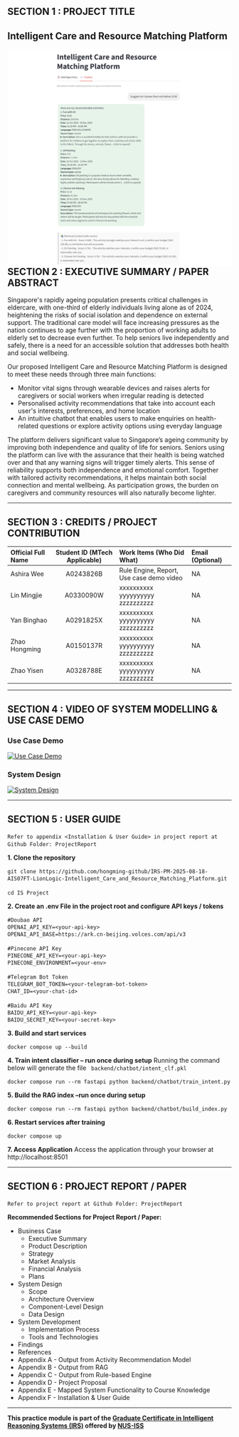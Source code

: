 ## SECTION 1 : PROJECT TITLE
## Intelligent Care and Resource Matching Platform

<img src="Video/chatbot-recommendation.jpg"
     style="float: left; margin-right: 0px;" />

---

## SECTION 2 : EXECUTIVE SUMMARY / PAPER ABSTRACT
Singapore's rapidly ageing population presents critical challenges in eldercare, with one-third of elderly individuals living alone as of 2024, heightening the risks of social isolation and dependence on external support. The traditional care model will face increasing pressures as the nation continues to age further with the proportion of working adults to elderly set to decrease even further. To help seniors live independently and safely, there is a need for an accessible solution that addresses both health and social wellbeing.

Our proposed Intelligent Care and Resource Matching Platform is designed to meet these needs through three main functions:
- Monitor vital signs through wearable devices and raises alerts for caregivers or social workers when irregular reading is detected
- Personalised activity recommendations that take into account each user's interests, preferences, and home location
- An intuitive chatbot that enables users to make enquiries on health-related questions or explore activity options using everyday language

The platform delivers significant value to Singapore’s ageing community by improving both independence and quality of life for seniors. Seniors using the platform can live with the assurance that their health is being watched over and that any warning signs will trigger timely alerts. This sense of reliability supports both independence and emotional comfort. Together with tailored activity recommendations, it helps maintain both social connection and mental wellbeing. As participation grows, the burden on caregivers and community resources will also naturally become lighter.

---

## SECTION 3 : CREDITS / PROJECT CONTRIBUTION

| Official Full Name  | Student ID (MTech Applicable)  | Work Items (Who Did What) | Email (Optional) |
| :------------ |:---------------:| :-----| :-----|
| Ashira  Wee   | A0243826B | Rule Engine, Report, Use case demo video | NA |
| Lin Mingjie   | A0330090W | xxxxxxxxxx yyyyyyyyyy zzzzzzzzzz| NA |
| Yan Binghao   | A0291825X | xxxxxxxxxx yyyyyyyyyy zzzzzzzzzz| NA |
| Zhao Hongming | A0150137R | xxxxxxxxxx yyyyyyyyyy zzzzzzzzzz| NA |
| Zhao Yisen    | A0328788E | xxxxxxxxxx yyyyyyyyyy zzzzzzzzzz| NA |

---

## SECTION 4 : VIDEO OF SYSTEM MODELLING & USE CASE DEMO

### Use Case Demo 
[![Use Case Demo](https://img.youtube.com/vi/vfXN81DZRko/0.jpg)](https://youtu.be/vfXN81DZRko)

### System Design
[![System Design](https://img.youtube.com/vi/hRSPrcxE1Uo/0.jpg)](https://youtu.be/hRSPrcxE1Uo)

---

## SECTION 5 : USER GUIDE

`Refer to appendix <Installation & User Guide> in project report at Github Folder: ProjectReport`

**1. Clone the repository**
```shell
git clone https://github.com/hongming-github/IRS-PM-2025-08-18-AIS07FT-LionLogic-Intelligent_Care_and_Resource_Matching_Platform.git

cd IS Project
```

**2.  Create an .env File in the project root and configure API keys / tokens**
```
#Doubao API
OPENAI_API_KEY=<your-api-key>
OPENAI_API_BASE=https://ark.cn-beijing.volces.com/api/v3

#Pinecone API Key
PINECONE_API_KEY=<your-api-key>
PINECONE_ENVIRONMENT=<your-env>

#Telegram Bot Token
TELEGRAM_BOT_TOKEN=<your-telegram-bot-token>
CHAT_ID=<your-chat-id>

#Baidu API Key
BAIDU_API_KEY=<your-api-key>
BAIDU_SECRET_KEY=<your-secret-key>
```

**3. Build and start services**
```shell
docker compose up --build
```

**4. Train intent classifier – run once during setup**
Running the command below will generate the file ```
backend/chatbot/intent_clf.pkl```

```shell
docker compose run --rm fastapi python backend/chatbot/train_intent.py
```

**5. Build the RAG index –run once during setup**
```shell
docker compose run --rm fastapi python backend/chatbot/build_index.py
```

**6. Restart services after training**
```shell
docker compose up
```

**7. Access Application**
Access the application through your browser at http://localhost:8501

---
## SECTION 6 : PROJECT REPORT / PAPER

`Refer to project report at Github Folder: ProjectReport`

**Recommended Sections for Project Report / Paper:**
- Business Case
	- Executive Summary
	- Product Description
	- Strategy
	- Market Analysis
	- Financial Analysis
	- Plans
- System Design
	- Scope
	- Architecture Overview
	- Component-Level Design
	- Data Design
- System Development
	- Implementation Process
	- Tools and Technologies
- Findings
- References
- Appendix A - Output from Activity Recommendation Model
- Appendix B - Output from RAG
- Appendix C - Output from Rule-based Engine
- Appendix D - Project Proposal
- Appendix E - Mapped System Functionality to Course Knowledge
- Appendix F - Installation & User Guide

---

**This practice module is part of the [Graduate Certificate in Intelligent Reasoning Systems (IRS)](https://www.iss.nus.edu.sg/stackable-certificate-programmes/graduate-certificate/artificial-intelligence/graduate-certificate-in-intelligent-reasoning-systems) offered by [NUS-ISS](https://www.iss.nus.edu.sg/)**

